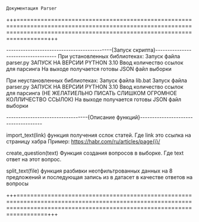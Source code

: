                                                                         Документация Parser
+++===========================================================================================================================================================================+++

--------------------------------------------{Запуск скрипта}------------------------------------
При установленных библиотеках: 
    Запуск файла parser.py   ЗАПУСК НА ВЕРСИИ PYTHON 3.10
    Ввод количество ссылок для парсинга 
    На выходе получается готовы  JSON файл выборки



При неустановленных библиотеках:
    Запуск файла lib.bat 
    Запуск файла parser.py ЗАПУСК НА ВЕРСИИ PYTHON 3.10
    Ввод количество ссылок для парсинга (НЕ ЖЕЛАТИЕЛЬНО ПИСАТЬ СЛИШКОМ ОГРОМНОЕ КОЛЛИЧЕСТВО ССЫЛОК)
    На выходе получается готовы  JSON файл выборки


----------------------------------{Описание функций}-------------------------------------

import_text(link) функция получения сслок статей. Где link это ссылка на страницу хабра
Пример: https://habr.com/ru/articles/page{i}/

create_question(text) Функция создания вопросов в выборке. Где text ответ на этот вопрос.

split_text(file) функция разбивки неотфильтрованных данных на 8 предложений и последующая запись из в датасет в качестве ответов на вопросы

+++===========================================================================================================================================================================+++


                                


                                                                      
